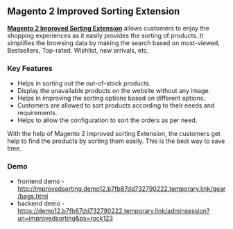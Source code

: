 <body>
	<main>
		<div class="content-wrapper">
			<div class="content-inner">
				<h2>Magento 2 Improved Sorting Extension</h2>
				<p><strong><a href="https://www.mageants.com/improved-sorting-for-magento-2.html">Magento 2 Improved Sorting Extension</a></strong> allows customers to enjoy the shopping experiences as it easily provides the sorting of products. It simplifies the browsing data by making the search based on most-viewed, Bestsellers, Top-rated. Wishlist, new arrivals, etc.</p>
				<div class="features-wrapper">
					<h3>Key Features</h3>
					<ul>
						<li>Helps in sorting out the out-of-stock products.</li>
						<li>Display the unavailable products on the website without any image.</li>
						<li>Helps in improving the sorting options based on different options.</li>
						<li>Customers are allowed to sort products according to their needs and requirements.</li>
						<li>Helps to allow the configuration to sort the orders as per need.</li>
					</ul>
				</div>
        <p>With the help of Magento 2 improved sorting Extension, the customers get help to find the products by sorting them easily. This is the best way to save time.</p>
				<div class="more-features">
					<h3>Demo</h3>
					<ul>
						<li>frontend demo - <a href="http://improvedsorting.demo12.b7fb87dd732790222.temporary.link/gear/bags.html">http://improvedsorting.demo12.b7fb87dd732790222.temporary.link/gear/bags.html</a></li>
						<li>backend demo - <a href="https://demo12.b7fb87dd732790222.temporary.link/adminsession?un=improvedsorting&ps=rock123">https://demo12.b7fb87dd732790222.temporary.link/adminsession?un=improvedsorting&ps=rock123</a></li>
					</ul>
				</div>
			</div>
		</div>
	</main>
</body>

